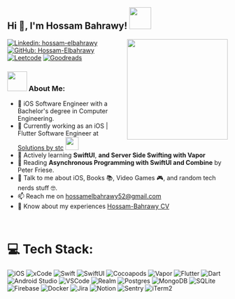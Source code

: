 
## Hi 👋, I'm Hossam Bahrawy! <img src="https://media.giphy.com/media/mGcNjsfWAjY5AEZNw6/giphy.gif" width="50">

<img align='right' src="https://sticker-collection.com/stickers/plain/HackerBoyStickers/512/e98bd111-0a21-430b-af9a-51037bdec587file_2965514.webp" width="230">

[![Linkedin: hossam-elbahrawy](https://img.shields.io/badge/-hossam.bahrawy-blue?style=flat-square&logo=Linkedin&logoColor=white&link=https://www.linkedin.com/in/hossam-bahrawy/)](https://www.linkedin.com/in/hossam-bahrawy/)
[![GitHub: Hossam-Elbahrawy](https://img.shields.io/github/followers/hossam-elbahrawy?label=follow&style=social)](https://github.com/Hossam-Elbahrawy)
[![Leetcode](https://img.shields.io/badge/-LeetCode-FFA116?style=flat&logo=LeetCode&logoColor=black)](https://leetcode.com/Hossam-Elbahrawy/)
[![Goodreads](https://img.shields.io/badge/-Goodreads-FFA116?style=flat&logo=Goodreads&logoColor=black)](https://www.goodreads.com/user/show/28148177-hossam-elbahrawy)
### <img src="https://github.com/TheDudeThatCode/TheDudeThatCode/raw/master/Assets/Developer.gif" width="45" /> About Me:
- 🏦 iOS Software Engineer with a Bachelor's degree in Computer Engineering.
- 💼 Currently working as an iOS | Flutter Software Engineer at [Solutions by stc](https://www.linkedin.com/company/solutionsbystc/mycompany)
      <img src="https://media.giphy.com/media/WUlplcMpOCEmTGBtBW/giphy.gif" width="30">
- 🌱 Actively learning **SwiftUI**, **and Server Side Swifting with Vapor**
- 📖 Reading **Asynchronous Programming with SwiftUI and Combine** by Peter Friese.
- 💬 Talk to me about iOS, Books 📚, Video Games 🎮, and random tech nerds stuff 🤓. 
- 📫 Reach me on hossamelbahrawy52@gmail.com
- 📄 Know about my experiences [Hossam-Bahrawy CV](https://github.com/Hossam-Elbahrawy/Hossam-Elbahrawy/blob/b571987a53f9df8a4b7f703077a9867e7403a5ee/Hossam%20Bahrawy%20iOS%20CV.pdf)

<br />

# 💻 Tech Stack:
![iOS](https://img.shields.io/badge/IOS-%2320232a.svg?style=for-the-badge&logo=apple&logoColor=white)
![xCode](https://img.shields.io/badge/Xcode-007ACC?style=for-the-badge&logo=Xcode&logoColor=white)
![Swift](https://img.shields.io/badge/Swift-FA7343?style=for-the-badge&logo=swift&logoColor=white) 
![SwiftUI](https://img.shields.io/badge/Swiftui-%2302569B.svg?style=for-the-badge&logo=swift&logoColor=white)
![Cocoapods](https://img.shields.io/badge/cocoapods-FA2A02?style=for-the-badge&logo=cocoapods&logoColor=white)
![Vapor](https://img.shields.io/badge/Vapor-%2320232a.svg?style=for-the-badge&logo=vapor&logoColor=white)
![Flutter](https://img.shields.io/badge/Flutter-%2302569B.svg?style=for-the-badge&logo=Flutter&logoColor=white) 
![Dart](https://img.shields.io/badge/dart-%230175C2.svg?style=for-the-badge&logo=dart&logoColor=white)
![Android Studio](https://img.shields.io/badge/Android_Studio-3DDC84?style=for-the-badge&logo=android-studio&logoColor=white)
![VSCode](https://img.shields.io/badge/VSCode-0078D4?style=for-the-badge&logo=visual%20studio%20code&logoColor=white)
![Realm](https://img.shields.io/badge/Realm-39477F?style=for-the-badge&logo=realm&logoColor=white)
![Postgres](https://img.shields.io/badge/postgres-%23316192.svg?style=for-the-badge&logo=postgresql&logoColor=white) 
![MongoDB](https://img.shields.io/badge/MongoDB-%234ea94b.svg?style=for-the-badge&logo=mongodb&logoColor=white) 
![SQLite](https://img.shields.io/badge/sqlite-%2307405e.svg?style=for-the-badge&logo=sqlite&logoColor=white) 
![Firebase](https://img.shields.io/badge/firebase-%23039BE5.svg?style=for-the-badge&logo=firebase) 
![Docker](https://img.shields.io/badge/docker-%230db7ed.svg?style=for-the-badge&logo=docker&logoColor=white)
![Jira](https://img.shields.io/badge/Jira-0052CC?style=for-the-badge&logo=Jira&logoColor=white)
![Notion](https://img.shields.io/badge/Notion-%23000000.svg?style=for-the-badge&logo=notion&logoColor=white) 
![Sentry](https://img.shields.io/badge/Sentry-black?style=for-the-badge&logo=Sentry&logoColor=#362D59)
![iTerm2](https://img.shields.io/badge/iTerm2-000000?style=for-the-badge&logo=iterm2&logoColor=white)
